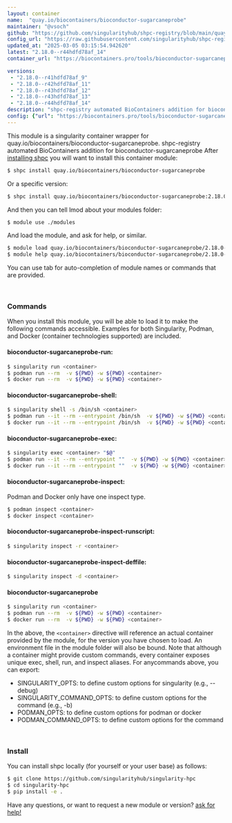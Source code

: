 ```yaml
---
layout: container
name:  "quay.io/biocontainers/bioconductor-sugarcaneprobe"
maintainer: "@vsoch"
github: "https://github.com/singularityhub/shpc-registry/blob/main/quay.io/biocontainers/bioconductor-sugarcaneprobe/container.yaml"
config_url: "https://raw.githubusercontent.com/singularityhub/shpc-registry/main/quay.io/biocontainers/bioconductor-sugarcaneprobe/container.yaml"
updated_at: "2025-03-05 03:15:54.942620"
latest: "2.18.0--r44hdfd78af_14"
container_url: "https://biocontainers.pro/tools/bioconductor-sugarcaneprobe"

versions:
 - "2.18.0--r41hdfd78af_9"
 - "2.18.0--r42hdfd78af_11"
 - "2.18.0--r43hdfd78af_12"
 - "2.18.0--r43hdfd78af_13"
 - "2.18.0--r44hdfd78af_14"
description: "shpc-registry automated BioContainers addition for bioconductor-sugarcaneprobe"
config: {"url": "https://biocontainers.pro/tools/bioconductor-sugarcaneprobe", "maintainer": "@vsoch", "description": "shpc-registry automated BioContainers addition for bioconductor-sugarcaneprobe", "latest": {"2.18.0--r44hdfd78af_14": "sha256:aa6270b391d32f4ef126cb9548168035bd23e3d0bb357f047fc59dddf3345495"}, "tags": {"2.18.0--r41hdfd78af_9": "sha256:53f28be5637da45715f7653550687debb1df806a6a5481b9471d398dbb372abd", "2.18.0--r42hdfd78af_11": "sha256:a6a09b2ed21c529cd3e833871e71d319d6ac7d59e4ca869d7ef7e58d7ce294f3", "2.18.0--r43hdfd78af_12": "sha256:86599a8d56544d81cee0af39d247bc80fcc9dfb2ed985641abac0a78227f7caa", "2.18.0--r43hdfd78af_13": "sha256:a008b1d5360622ed44fc832d30e98c22befd3ff88194fe425a866dceb1d2a0e5", "2.18.0--r44hdfd78af_14": "sha256:aa6270b391d32f4ef126cb9548168035bd23e3d0bb357f047fc59dddf3345495"}, "docker": "quay.io/biocontainers/bioconductor-sugarcaneprobe"}
---
```


This module is a singularity container wrapper for quay.io/biocontainers/bioconductor-sugarcaneprobe.
shpc-registry automated BioContainers addition for bioconductor-sugarcaneprobe
After [installing shpc](#install) you will want to install this container module:


```bash
$ shpc install quay.io/biocontainers/bioconductor-sugarcaneprobe
```

Or a specific version:

```bash
$ shpc install quay.io/biocontainers/bioconductor-sugarcaneprobe:2.18.0--r44hdfd78af_14
```

And then you can tell lmod about your modules folder:

```bash
$ module use ./modules
```

And load the module, and ask for help, or similar.

```bash
$ module load quay.io/biocontainers/bioconductor-sugarcaneprobe/2.18.0--r44hdfd78af_14
$ module help quay.io/biocontainers/bioconductor-sugarcaneprobe/2.18.0--r44hdfd78af_14
```

You can use tab for auto-completion of module names or commands that are provided.

<br>

### Commands

When you install this module, you will be able to load it to make the following commands accessible.
Examples for both Singularity, Podman, and Docker (container technologies supported) are included.

#### bioconductor-sugarcaneprobe-run:

```bash
$ singularity run <container>
$ podman run --rm  -v ${PWD} -w ${PWD} <container>
$ docker run --rm  -v ${PWD} -w ${PWD} <container>
```

#### bioconductor-sugarcaneprobe-shell:

```bash
$ singularity shell -s /bin/sh <container>
$ podman run --it --rm --entrypoint /bin/sh  -v ${PWD} -w ${PWD} <container>
$ docker run --it --rm --entrypoint /bin/sh  -v ${PWD} -w ${PWD} <container>
```

#### bioconductor-sugarcaneprobe-exec:

```bash
$ singularity exec <container> "$@"
$ podman run --it --rm --entrypoint ""  -v ${PWD} -w ${PWD} <container> "$@"
$ docker run --it --rm --entrypoint ""  -v ${PWD} -w ${PWD} <container> "$@"
```

#### bioconductor-sugarcaneprobe-inspect:

Podman and Docker only have one inspect type.

```bash
$ podman inspect <container>
$ docker inspect <container>
```

#### bioconductor-sugarcaneprobe-inspect-runscript:

```bash
$ singularity inspect -r <container>
```

#### bioconductor-sugarcaneprobe-inspect-deffile:

```bash
$ singularity inspect -d <container>
```



#### bioconductor-sugarcaneprobe

```bash
$ singularity run <container>
$ podman run --rm  -v ${PWD} -w ${PWD} <container>
$ docker run --rm  -v ${PWD} -w ${PWD} <container>
```


In the above, the `<container>` directive will reference an actual container provided
by the module, for the version you have chosen to load. An environment file in the
module folder will also be bound. Note that although a container
might provide custom commands, every container exposes unique exec, shell, run, and
inspect aliases. For anycommands above, you can export:

 - SINGULARITY_OPTS: to define custom options for singularity (e.g., --debug)
 - SINGULARITY_COMMAND_OPTS: to define custom options for the command (e.g., -b)
 - PODMAN_OPTS: to define custom options for podman or docker
 - PODMAN_COMMAND_OPTS: to define custom options for the command

<br>

### Install

You can install shpc locally (for yourself or your user base) as follows:

```bash
$ git clone https://github.com/singularityhub/singularity-hpc
$ cd singularity-hpc
$ pip install -e .
```

Have any questions, or want to request a new module or version? [ask for help!](https://github.com/singularityhub/singularity-hpc/issues)
